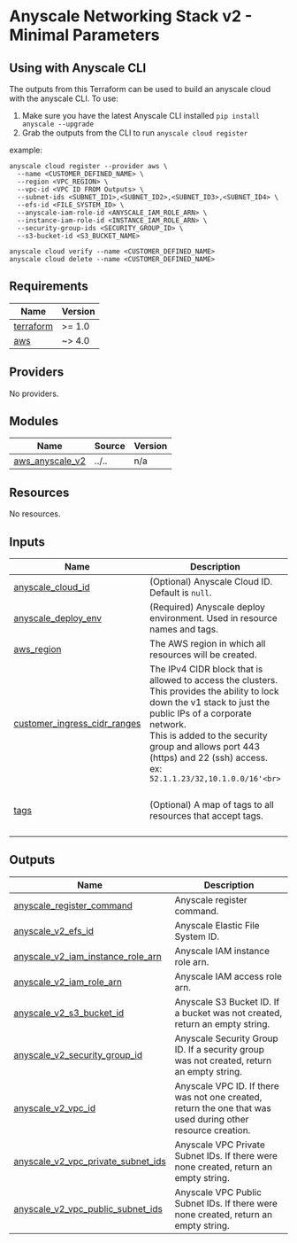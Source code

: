 # Anyscale Networking Stack v2 - Minimal Parameters

## Using with Anyscale CLI

The outputs from this Terraform can be used to build an anyscale cloud with the anyscale CLI. To use:
1. Make sure you have the latest Anyscale CLI installed `pip install anyscale --upgrade`
2. Grab the outputs from the CLI to run `anyscale cloud register`

example:

```
anyscale cloud register --provider aws \
  --name <CUSTOMER_DEFINED_NAME> \
  --region <VPC_REGION> \
  --vpc-id <VPC ID FROM Outputs> \
  --subnet-ids <SUBNET_ID1>,<SUBNET_ID2>,<SUBNET_ID3>,<SUBNET_ID4> \
  --efs-id <FILE_SYSTEM_ID> \
  --anyscale-iam-role-id <ANYSCALE_IAM_ROLE_ARN> \
  --instance-iam-role-id <INSTANCE_IAM_ROLE_ARN> \
  --security-group-ids <SECURITY_GROUP_ID> \
  --s3-bucket-id <S3_BUCKET_NAME>

anyscale cloud verify --name <CUSTOMER_DEFINED_NAME>
anyscale cloud delete --name <CUSTOMER_DEFINED_NAME>
```

<!-- BEGINNING OF PRE-COMMIT-TERRAFORM DOCS HOOK -->
## Requirements

| Name | Version |
|------|---------|
| <a name="requirement_terraform"></a> [terraform](#requirement\_terraform) | >= 1.0 |
| <a name="requirement_aws"></a> [aws](#requirement\_aws) | ~> 4.0 |

## Providers

No providers.

## Modules

| Name | Source | Version |
|------|--------|---------|
| <a name="module_aws_anyscale_v2"></a> [aws\_anyscale\_v2](#module\_aws\_anyscale\_v2) | ../.. | n/a |

## Resources

No resources.

## Inputs

| Name | Description | Type | Default | Required |
|------|-------------|------|---------|:--------:|
| <a name="input_anyscale_cloud_id"></a> [anyscale\_cloud\_id](#input\_anyscale\_cloud\_id) | (Optional) Anyscale Cloud ID. Default is `null`. | `string` | `null` | no |
| <a name="input_anyscale_deploy_env"></a> [anyscale\_deploy\_env](#input\_anyscale\_deploy\_env) | (Required) Anyscale deploy environment. Used in resource names and tags. | `string` | n/a | yes |
| <a name="input_aws_region"></a> [aws\_region](#input\_aws\_region) | The AWS region in which all resources will be created. | `string` | n/a | yes |
| <a name="input_customer_ingress_cidr_ranges"></a> [customer\_ingress\_cidr\_ranges](#input\_customer\_ingress\_cidr\_ranges) | The IPv4 CIDR block that is allowed to access the clusters.<br>This provides the ability to lock down the v1 stack to just the public IPs of a corporate network.<br>This is added to the security group and allows port 443 (https) and 22 (ssh) access.<br>ex: `52.1.1.23/32,10.1.0.0/16'<br>` | `string` | n/a | yes |
| <a name="input_tags"></a> [tags](#input\_tags) | (Optional) A map of tags to all resources that accept tags. | `map(string)` | <pre>{<br>  "environment": "test",<br>  "test": true<br>}</pre> | no |

## Outputs

| Name | Description |
|------|-------------|
| <a name="output_anyscale_register_command"></a> [anyscale\_register\_command](#output\_anyscale\_register\_command) | Anyscale register command. |
| <a name="output_anyscale_v2_efs_id"></a> [anyscale\_v2\_efs\_id](#output\_anyscale\_v2\_efs\_id) | Anyscale Elastic File System ID. |
| <a name="output_anyscale_v2_iam_instance_role_arn"></a> [anyscale\_v2\_iam\_instance\_role\_arn](#output\_anyscale\_v2\_iam\_instance\_role\_arn) | Anyscale IAM instance role arn. |
| <a name="output_anyscale_v2_iam_role_arn"></a> [anyscale\_v2\_iam\_role\_arn](#output\_anyscale\_v2\_iam\_role\_arn) | Anyscale IAM access role arn. |
| <a name="output_anyscale_v2_s3_bucket_id"></a> [anyscale\_v2\_s3\_bucket\_id](#output\_anyscale\_v2\_s3\_bucket\_id) | Anyscale S3 Bucket ID. If a bucket was not created, return an empty string. |
| <a name="output_anyscale_v2_security_group_id"></a> [anyscale\_v2\_security\_group\_id](#output\_anyscale\_v2\_security\_group\_id) | Anyscale Security Group ID. If a security group was not created, return an empty string. |
| <a name="output_anyscale_v2_vpc_id"></a> [anyscale\_v2\_vpc\_id](#output\_anyscale\_v2\_vpc\_id) | Anyscale VPC ID. If there was not one created, return the one that was used during other resource creation. |
| <a name="output_anyscale_v2_vpc_private_subnet_ids"></a> [anyscale\_v2\_vpc\_private\_subnet\_ids](#output\_anyscale\_v2\_vpc\_private\_subnet\_ids) | Anyscale VPC Private Subnet IDs. If there were none created, return an empty string. |
| <a name="output_anyscale_v2_vpc_public_subnet_ids"></a> [anyscale\_v2\_vpc\_public\_subnet\_ids](#output\_anyscale\_v2\_vpc\_public\_subnet\_ids) | Anyscale VPC Public Subnet IDs. If there were none created, return an empty string. |
<!-- END OF PRE-COMMIT-TERRAFORM DOCS HOOK -->
